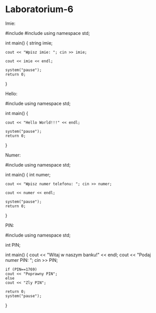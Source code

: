 # Laboratorium-6

Imie:

#include <iostream>
#include <string>
using namespace std;

int main()
{
	string imie;
	
	cout << "Wpisz imie: "; cin >> imie; 
	
	cout << imie << endl;
	
	system("pause");
	return 0;
}

Hello:

#include <iostream>
using namespace std;

int main()
{
	
	cout << "Hello World!!!" << endl;
	
	system("pause");
	return 0;
}

Numer:

#include <iostream>
using namespace std;

int main()
{
	int numer;
	
	cout << "Wpisz numer telefonu: "; cin >> numer; 
	
	cout << numer << endl;
	
	system("pause");
	return 0;
}

PIN:

#include <iostream>
using namespace std;

int PIN;

int main()
{
	cout << "Witaj w naszym banku!" << endl;
	cout << "Podaj numer PIN: ";
	cin >> PIN;
	
	if (PIN==1769) 
	cout << "Poprawny PIN";
	else 
	cout << "Zly PIN";
	
	return 0;
	system("pause");
}
